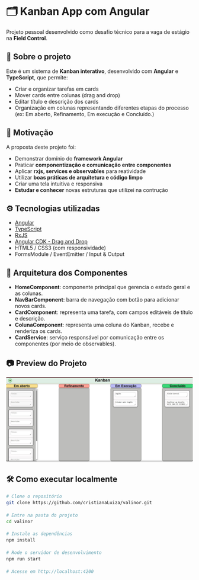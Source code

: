 # 🗂️ Kanban App com Angular

Projeto pessoal desenvolvido como desafio técnico para a vaga de estágio na **Field Control**.

## 🚀 Sobre o projeto

Este é um sistema de **Kanban interativo**, desenvolvido com **Angular** e **TypeScript**, que permite:

- Criar e organizar tarefas em cards
- Mover cards entre colunas (drag and drop)
- Editar título e descrição dos cards
- Organização em colunas representando diferentes etapas do processo (ex: Em aberto, Refinamento, Em execução e Concluído.)

## 🧠 Motivação

A proposta deste projeto foi:

- Demonstrar domínio do **framework Angular**
- Praticar **componentização e comunicação entre componentes**
- Aplicar **rxjs, services e observables** para reatividade
- Utilizar **boas práticas de arquitetura e código limpo**
- Criar uma tela intuitiva e responsiva
- **Estudar e conhecer** novas estruturas que utilizei na contrução

## ⚙️ Tecnologias utilizadas

- [Angular](https://angular.io/)
- [TypeScript](https://www.typescriptlang.org/)
- [RxJS](https://rxjs.dev/)
- [Angular CDK - Drag and Drop](https://material.angular.io/cdk/drag-drop/overview)
- HTML5 / CSS3 (com responsividade)
- FormsModule / EventEmitter / Input & Output 

## 🧩 Arquitetura dos Componentes

- **HomeComponent**: componente principal que gerencia o estado geral e as colunas.
- **NavBarComponent**: barra de navegação com botão para adicionar novos cards.
- **CardComponent**: representa uma tarefa, com campos editáveis de título e descrição.
- **ColunaComponent**: representa uma coluna do Kanban, recebe e renderiza os cards.
- **CardService**: serviço responsável por comunicação entre os componentes (por meio de observables).

## 📷 Preview do Projeto

![kanban-preview](./img/Kanban-Imagem-projeto.jpeg)
## 🛠️ Como executar localmente

```bash
# Clone o repositório
git clone https://github.com/cristianaLuiza/valinor.git

# Entre na pasta do projeto
cd valinor

# Instale as dependências
npm install

# Rode o servidor de desenvolvimento
npm run start

# Acesse em http://localhost:4200
